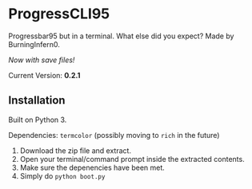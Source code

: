 # ProgressCLI95

Progressbar95 but in a terminal. What else did you expect? Made by BurningInfern0. 

*Now with save files!*

Current Version: **0.2.1**

## Installation

Built on Python 3.

Dependencies: ```termcolor``` (possibly moving to ```rich``` in the future)

1. Download the zip file and extract.
2. Open your terminal/command prompt inside the extracted contents.
3. Make sure the depenencies have been met.
4. Simply do ```python boot.py```
